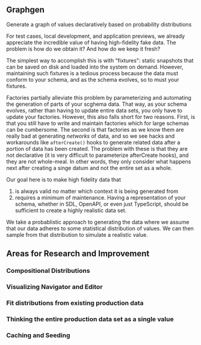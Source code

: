 ## Graphgen

Generate a graph of values declaratively based on probability distributions

For test cases, local development, and application previews, we already
appreciate the incredible value of having high-fidelity fake data. The problem
is how do we obtain it? And how do we keep it fresh?

The simplest way to accomplish this is with "fixtures": static snapshots that
can be saved on disk and loaded into the system on demand. However, maintaining
such fixtures is a tedious process because the data must conform to your schema,
and as the schema evolves, so to must your fixtures.

Factories partially alleviate this problem by parameterizing and automating the
generation of parts of your scghema data. That way, as your schema evolves,
rather than having to update entire data sets, you only have to update your
factories. However, this also falls short for two reasons. First, is that you
still have to write and maintain factories which for large schemas can be
cumbersome. The second is that factories as we know them are really bad at
generating _networks_ of data, and so we see hacks and workarounds like
`afterCreate()` hooks to generate related data after a portion of data has been
created. The problem with these is that they are not declarative (it is very
difficult to parameterize afterCreate hooks), and they are not whole-meal. In
other words, they only consider what happens next after creating a singe datum
and not the entire set as a whole.

Our goal here is to make high fidelity data that

1. is always valid no matter which context it is being generated from
2. requires a minimum of maintenance. Having a representation of your schema,
   whether in SDL, OpenAPI, or even just TypeScript, should be sufficient to
   create a highly realistic data set.

We take a probablistic approach to generating the data where we assume that our
data adheres to some statistical distribution of values. We can then sample from
that distribution to simulate a realistic value.

## Areas for Research and Improvement

### Compositional Distributions

### Visualizing Navigator and Editor

### Fit distributions from existing production data

### Thinking the entire production data set as a single value

### Caching and Seeding
